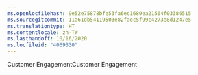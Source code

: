 ```yaml
---
ms.openlocfilehash: 9e52e75878bfe53fa6ec1689ea21564f03386515
ms.sourcegitcommit: 11a61db54119503e82faec5f99c4273e8d1247e5
ms.translationtype: HT
ms.contentlocale: zh-TW
ms.lasthandoff: 10/16/2020
ms.locfileid: "4069330"
---
```

<span data-ttu-id="7d179-101">Customer Engagement</span><span class="sxs-lookup"><span data-stu-id="7d179-101">Customer Engagement</span></span>